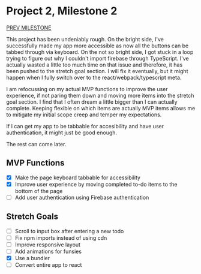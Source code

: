 # Project 2, Milestone 2

[PREV MILESTONE](milestone2.md)

This project has been undeniably rough. On the bright side, I've successfully made my app more accessible as now all the buttons can be tabbed through via keyboard. On the not so bright side, I got stuck in a loop trying to figure out why I couldn't import firebase through TypeScript. I've actually wasted a little too much time on that issue and therefore, it has been pushed to the stretch goal section. I will fix it eventually, but it might happen when I fully switch over to the react/webpack/typescript meta.

I am refocussing on my actual MVP functions to improve the user experience, if not paring them down and moving more items into the stretch goal section. I find that I often dream a little bigger than I can actually complete. Keeping flexible on which items are actually MVP items allows me to mitigate my initial scope creep and temper my expectations.

If I can get my app to be tabbable for accesibility and have user authentication, it might just be good enough.

The rest can come later.

## MVP Functions

- [x] Make the page keyboard tabbable for accessibility
- [x] Improve user experience by moving completed to-do items to the bottom of the page
- [ ] Add user authentication using Firebase authentication

## Stretch Goals

- [ ] Scroll to input box after entering a new todo
- [ ] Fix npm imports instead of using cdn
- [ ] Improve responsive layout
- [ ] Add animations for funsies
- [x] Use a bundler
- [ ] Convert entire app to react
